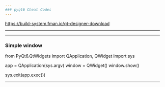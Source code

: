 ```yaml
---
### pyqt6 Cheat Codes
---
```





https://build-system.fman.io/qt-designer-download

---



---------------------------------------

### Simple window

from PyQt6.QtWidgets import QApplication, QWidget
import sys

app = QApplication(sys.argv)
window = QWidget()
window.show()

sys.exit(app.exec())



----------------------------------------
